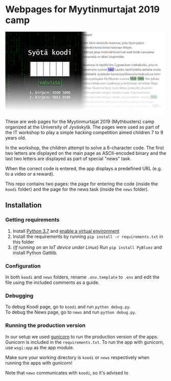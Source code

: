 # Webpages for Myytinmurtajat 2019 camp

<p align="center">
    <img height="256" src="img/logo.png" >
</p>

These are web pages for the Myytinmurtajat 2019 (Mythbusters) camp organized at the University of Jyväskylä. The pages were used as part of the IT workshop to play a simple hacking competition aimed children 7 to 9 years old.

In the workshop, the children attempt to solve a 6-character code. The first two letters are displayed on the main page as ASCII-encoded binary and the last two letters are displayed as part of special "news" task.

When the correct code is entered, the app displays a predefined URL (e.g. to a video or a reward).

This repo contains two pages: the page for entering the code (inside the `koodi` folder) and the page for the news task (inside the `news` folder).

## Installation

### Getting requirements

1. Install [Python 3.7](https://www.python.org/) and [enable a virtual environment](https://docs.python.org/3/library/venv.html)
2. Install the requirements by running `pip install -r requirements.txt` in this folder
3. (*If running on an IoT device under Linux*) Run `pip install PyBluez` and install Python Gattlib.

### Configuration

In both `koodi` and `news` folders, rename `.env.template` to `.env` and edit the file using the included comments as a guide.

### Debugging

To debug Koodi page, go to `koodi` and run `python debug.py`.  
To debug the News page, go to `news` and run `python debug.py`.

### Running the production version

In our setup we used [gunicorn](https://gunicorn.org/) to run the production version of the apps. Gunicorn is included in the `requirements.txt`. To run the app with gunicorn, use `wsgi:app` as the app module.

Make sure your working directory is `koodi` or `news` respectively when running the apps with gunicorn!

Note that `news` communicates with `koodi`, so it's advised to